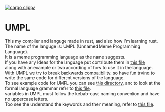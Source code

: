 [![cargo clippy](https://github.com/mendelsshop/UMPL/actions/workflows/cargo_clippy.yml/badge.svg)](https://github.com/mendelsshop/UMPL/actions/workflows/cargo_clippy.yml)
# UMPL
This my compiler and languge made in rust, and also how I'm learning rust.
<br>
The name of the languge is: UMPL (Unnamed Meme Programming Language).
<br>
It is a meme programming language as the name suggests.
<br>
If you have any Ideas for the language put contribute them in [this file](https://github.com/mendelsshop/compiler/blob/main/Ideas.md)
<br>
along with an example or two according of how to use it in the language.
<br>
With UMPL we try to break backwards compatibility, so have fun trying to write the same code for different versions of the language.
<br>
To see example code for UMPL you can see [this directory](https://github.com/mendelsshop/UMPL/tree/main/umpl_examples), and to look at the formal language grammar refer to [this file](https://github.com/mendelsshop/UMPL/blob/main/grammer.md).
<br>
variables in UMPL must follow the kebab-case naming convention and have no uppercase letters.
<br>
Too see the understand the keywords and their meaning, refer to [this file](https://github.com/mendelsshop/UMPL/blob/main/keywords.md).